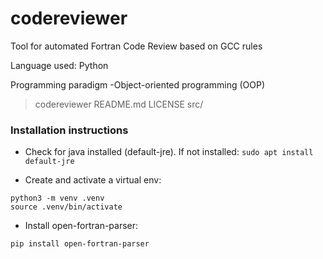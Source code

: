 # codereviewer

Tool for automated Fortran Code Review based on GCC rules

Language used: Python

Programming paradigm -Object-oriented programming (OOP) 


> codereviewer
     README.md
     LICENSE
     src/


### Installation instructions

- Check for java installed (default-jre). If not installed: 
`sudo apt install default-jre`

- Create and activate a virtual env: 
~~~
python3 -m venv .venv
source .venv/bin/activate
~~~

- Install open-fortran-parser:
~~~
pip install open-fortran-parser
~~~